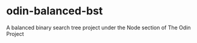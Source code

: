 # odin-balanced-bst
A balanced binary search tree project under the Node section of The Odin Project
